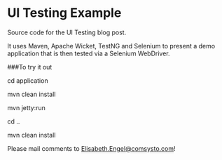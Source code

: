# UI Testing Example

Source code for the UI Testing blog post.

It uses Maven, Apache Wicket, TestNG and Selenium to present a demo application that is then tested via a Selenium WebDriver.

###To try it out

cd application

mvn clean install

mvn jetty:run

cd ..

mvn clean install

Please mail comments to Elisabeth.Engel@comsysto.com!

